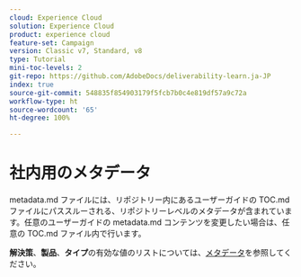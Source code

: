 ```yaml
---
cloud: Experience Cloud
solution: Experience Cloud
product: experience cloud
feature-set: Campaign
version: Classic v7, Standard, v8
type: Tutorial
mini-toc-levels: 2
git-repo: https://github.com/AdobeDocs/deliverability-learn.ja-JP
index: true
source-git-commit: 548835f854903179f5fcb7b0c4e819df57a9c72a
workflow-type: ht
source-wordcount: '65'
ht-degree: 100%

---
```



# 社内用のメタデータ

metadata.md ファイルには、リポジトリー内にあるユーザーガイドの TOC.md ファイルにパススルーされる、リポジトリーレベルのメタデータが含まれています。任意のユーザーガイドの metadata.md コンテンツを変更したい場合は、任意の TOC.md ファイル内で行います。

**解決策**、**製品**、**タイプ**&#x200B;の有効な値のリストについては、[メタデータ](https://experienceleague.adobe.com/docs/authoring-guide-exl/using/editing/user-guide-setup/metadata.html?lang=ja)を参照してください。
